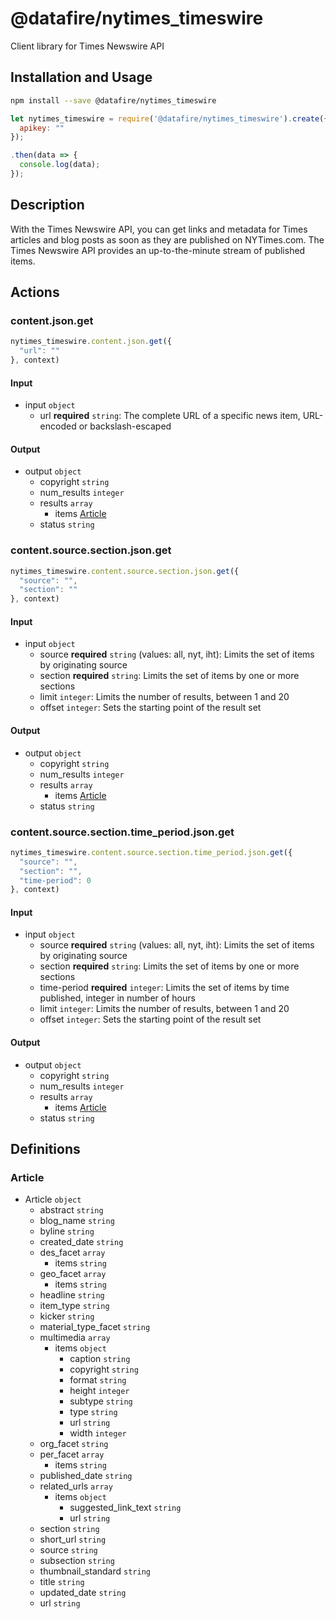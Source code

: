 # @datafire/nytimes_timeswire

Client library for Times Newswire API

## Installation and Usage
```bash
npm install --save @datafire/nytimes_timeswire
```
```js
let nytimes_timeswire = require('@datafire/nytimes_timeswire').create({
  apikey: ""
});

.then(data => {
  console.log(data);
});
```

## Description

With the Times Newswire API, you can get links and metadata for Times articles and blog posts as soon as they are published on NYTimes.com. The Times Newswire API provides an up-to-the-minute stream of published items.

## Actions

### content.json.get



```js
nytimes_timeswire.content.json.get({
  "url": ""
}, context)
```

#### Input
* input `object`
  * url **required** `string`: The complete URL of a specific news item, URL-encoded or backslash-escaped

#### Output
* output `object`
  * copyright `string`
  * num_results `integer`
  * results `array`
    * items [Article](#article)
  * status `string`

### content.source.section.json.get



```js
nytimes_timeswire.content.source.section.json.get({
  "source": "",
  "section": ""
}, context)
```

#### Input
* input `object`
  * source **required** `string` (values: all, nyt, iht): Limits the set of items by originating source
  * section **required** `string`: Limits the set of items by one or more sections
  * limit `integer`: Limits the number of results, between 1 and 20
  * offset `integer`: Sets the starting point of the result set

#### Output
* output `object`
  * copyright `string`
  * num_results `integer`
  * results `array`
    * items [Article](#article)
  * status `string`

### content.source.section.time_period.json.get



```js
nytimes_timeswire.content.source.section.time_period.json.get({
  "source": "",
  "section": "",
  "time-period": 0
}, context)
```

#### Input
* input `object`
  * source **required** `string` (values: all, nyt, iht): Limits the set of items by originating source
  * section **required** `string`: Limits the set of items by one or more sections
  * time-period **required** `integer`: Limits the set of items by time published, integer in number of hours
  * limit `integer`: Limits the number of results, between 1 and 20
  * offset `integer`: Sets the starting point of the result set

#### Output
* output `object`
  * copyright `string`
  * num_results `integer`
  * results `array`
    * items [Article](#article)
  * status `string`



## Definitions

### Article
* Article `object`
  * abstract `string`
  * blog_name `string`
  * byline `string`
  * created_date `string`
  * des_facet `array`
    * items `string`
  * geo_facet `array`
    * items `string`
  * headline `string`
  * item_type `string`
  * kicker `string`
  * material_type_facet `string`
  * multimedia `array`
    * items `object`
      * caption `string`
      * copyright `string`
      * format `string`
      * height `integer`
      * subtype `string`
      * type `string`
      * url `string`
      * width `integer`
  * org_facet `string`
  * per_facet `array`
    * items `string`
  * published_date `string`
  * related_urls `array`
    * items `object`
      * suggested_link_text `string`
      * url `string`
  * section `string`
  * short_url `string`
  * source `string`
  * subsection `string`
  * thumbnail_standard `string`
  * title `string`
  * updated_date `string`
  * url `string`


